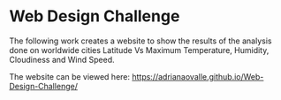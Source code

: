 # Web Design Challenge

The following work creates a website to show the results of the analysis done on worldwide cities Latitude Vs Maximum Temperature, Humidity, Cloudiness and Wind Speed.

The website can be viewed here:  https://adrianaovalle.github.io/Web-Design-Challenge/





